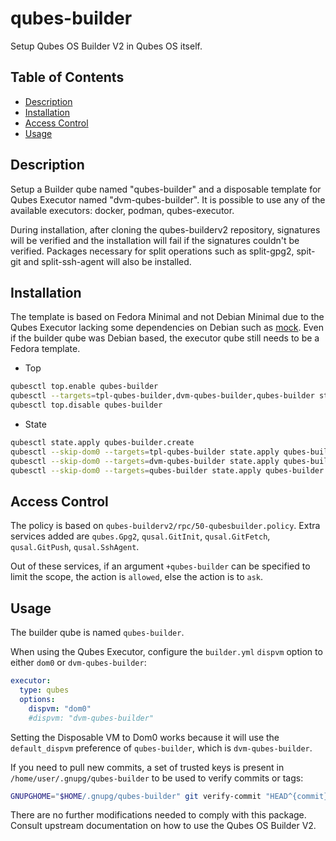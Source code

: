# qubes-builder

Setup Qubes OS Builder V2 in Qubes OS itself.

## Table of Contents

* [Description](#description)
* [Installation](#installation)
* [Access Control](#access-control)
* [Usage](#usage)

## Description

Setup a Builder qube named "qubes-builder" and a disposable template for Qubes
Executor named "dvm-qubes-builder". It is possible to use any of the available
executors: docker, podman, qubes-executor.

During installation, after cloning the qubes-builderv2 repository, signatures
will be verified and the installation will fail if the signatures couldn't be
verified. Packages necessary for split operations such as split-gpg2, spit-git
and split-ssh-agent will also be installed.

## Installation

The template is based on Fedora Minimal and not Debian Minimal due to the
Qubes Executor lacking some dependencies on Debian such as
[mock](https://bugs.debian.org/cgi-bin/bugreport.cgi?bug=1025460). Even if the
builder qube was Debian based, the executor qube still needs to be a Fedora
template.

- Top
```sh
qubesctl top.enable qubes-builder
qubesctl --targets=tpl-qubes-builder,dvm-qubes-builder,qubes-builder state.apply
qubesctl top.disable qubes-builder
```

- State
<!-- pkg:begin:post-install -->
```sh
qubesctl state.apply qubes-builder.create
qubesctl --skip-dom0 --targets=tpl-qubes-builder state.apply qubes-builder.install
qubesctl --skip-dom0 --targets=dvm-qubes-builder state.apply qubes-builder.configure-qubes-executor
qubesctl --skip-dom0 --targets=qubes-builder state.apply qubes-builder.configure
```
<!-- pkg:end:post-install -->

## Access Control

The policy is based on `qubes-builderv2/rpc/50-qubesbuilder.policy`.
Extra services added are `qubes.Gpg2`, `qusal.GitInit`, `qusal.GitFetch`,
`qusal.GitPush`, `qusal.SshAgent`.

Out of these services, if an argument `+qubes-builder` can be specified to
limit the scope, the action is `allowed`, else the action is to `ask`.

## Usage

The builder qube is named `qubes-builder`.

When using the Qubes Executor, configure the `builder.yml` `dispvm` option to
either `dom0` or `dvm-qubes-builder`:
```yaml
executor:
  type: qubes
  options:
    dispvm: "dom0"
    #dispvm: "dvm-qubes-builder"
```
Setting the Disposable VM  to Dom0 works because it will use the
`default_dispvm` preference of `qubes-builder`, which is `dvm-qubes-builder`.

If you need to pull new commits, a set of trusted keys is present in
`/home/user/.gnupg/qubes-builder` to be used to verify commits or tags:
```sh
GNUPGHOME="$HOME/.gnupg/qubes-builder" git verify-commit "HEAD^{commit}"
```

There are no further modifications needed to comply with this package. Consult
upstream documentation on how to use the Qubes OS Builder V2.
